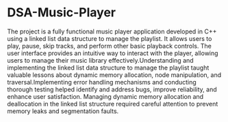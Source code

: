 # DSA-Music-Player
The project is a fully functional music player application developed in C++ using a linked list data structure to manage the playlist. It allows users to play, pause, skip tracks, and perform other basic playback controls. The user interface provides an intuitive way to interact with the player, allowing users to manage their music library effectively.Understanding and implementing the linked list data structure to manage the playlist taught valuable lessons about dynamic memory allocation, node manipulation, and traversal.Implementing error handling mechanisms and conducting thorough testing helped identify and address bugs, improve reliability, and enhance user satisfaction. Managing dynamic memory allocation and deallocation in the linked list structure required careful attention to prevent memory leaks and segmentation faults.
